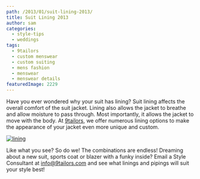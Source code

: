 ```yaml
---
path: /2013/01/suit-lining-2013/
title: Suit Lining 2013
author: sam
categories: 
  - style-tips
  - weddings
tags: 
  - 9tailors
  - custom menswear
  - custom suiting
  - mens fashion
  - menswear
  - menswear details
featuredImage: 2229
---
```

Have you ever wondered why your suit has lining? Suit lining affects the overall comfort of the suit jacket. Lining also allows the jacket to breathe and allow moisture to pass through. Most importantly, it allows the jacket to move with the body. At [9tailors](http://www.9tailors.com/), we offer numerous lining options to make the appearance of your jacket even more unique and custom.

[![lining](http://blog.9tailors.com/uploads/lining-300x211.jpg)](http://blog.9tailors.com/uploads/lining.jpg)

Like what you see? So do we! The combinations are endless! Dreaming about a new suit, sports coat or blazer with a funky inside? Email a Style Consultant at [info@9tailors.com](mailto:info@9tailors.com) and see what linings and pipings will suit your style best!